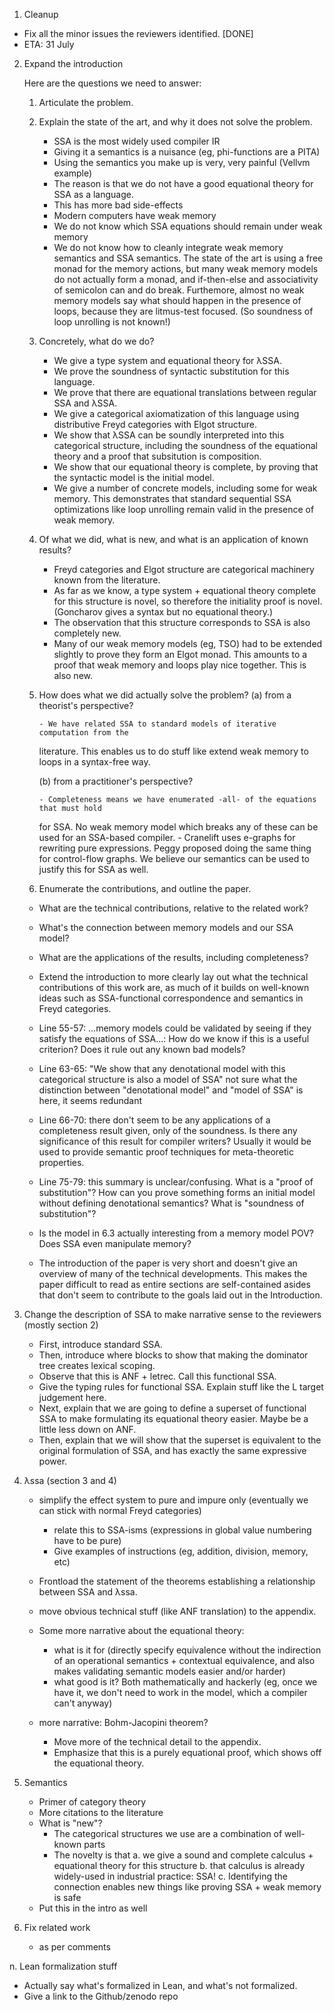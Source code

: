 1. Cleanup 

  * Fix all the minor issues the reviewers identified. [DONE]
  * ETA: 31 July 

2. Expand the introduction

   Here are the questions we need to answer:

   1. Articulate the problem. 
   2. Explain the state of the art, and why it does not solve the problem. 
      - SSA is the most widely used compiler IR
      - Giving it a semantics is a nuisance (eg, phi-functions are a PITA)	
      - Using the semantics you make up is very, very painful (Vellvm example) 
      - The reason is that we do not have a good equational theory for SSA as a language.
      - This has more bad side-effects
      - Modern computers have weak memory
      - We do not know which SSA equations should remain under weak memory 
      - We do not know how to cleanly integrate weak memory semantics and SSA semantics. 
      	The state of the art is using a free monad for the memory actions, but many weak memory
	models do not actually form a monad, and if-then-else and associativity of semicolon
	can and do break. Furthemore, almost no weak memory models say what should happen in the 
	presence of loops, because they are litmus-test focused. (So soundness of loop unrolling 
	is not known!)

   3. Concretely, what do we do?

      - We give a type system and equational theory for λSSA. 
      - We prove the soundness of syntactic substitution for this language. 
      - We prove that there are equational translations between regular SSA and λSSA. 
      - We give a categorical axiomatization of this language using distributive Freyd categories
      	with Elgot structure. 
      - We show that λSSA can be soundly interpreted into this categorical structure, including
      	the soundness of the equational theory and a proof that subsitution is composition. 
      - We show that our equational theory is complete, by proving that the syntactic model 
      	is the initial model. 
      - We give a number of concrete models, including some for weak memory. This demonstrates 
      	that standard sequential SSA optimizations like loop unrolling remain valid in the 
	presence of weak memory. 

   4. Of what we did, what is new, and what is an application of known results?

      - Freyd categories and Elgot structure are categorical machinery known from the literature. 
      - As far as we know, a type system + equational theory complete for this structure 
      	is novel, so therefore the initiality proof is novel. (Goncharov gives a syntax but
	no equational theory.) 
      - The observation that this structure corresponds to SSA is also completely new. 
      - Many of our weak memory models (eg, TSO) had to be extended slightly to prove they 
      	form an Elgot monad. This amounts to a proof that weak memory and loops play nice 
	together. This is also new. 

   5. How does what we did actually solve the problem? 
      (a) from a theorist's perspective?

      	  - We have related SSA to standard models of iterative computation from the 
	    literature. This enables us to do stuff like extend weak memory to loops 
	    in a syntax-free way. 

      (b) from a practitioner's perspective? 

          - Completeness means we have enumerated -all- of the equations that must hold 
	    for SSA. No weak memory model which breaks any of these can be used 
	    for an SSA-based compiler. 
          - Cranelift uses e-graphs for rewriting pure expressions. Peggy proposed doing
	    the same thing for control-flow graphs. We believe our semantics can be used to 
	    justify this for SSA as well. 


   6. Enumerate the contributions, and outline the paper. 


   - What are the technical contributions, relative to the related work?
   - What's the connection between memory models and our SSA model?
   - What are the applications of the results, including completeness?







   - Extend the introduction to more clearly lay out what the technical
     contributions of this work are, as much of it builds on well-known
     ideas such as SSA-functional correspondence and semantics in Freyd
     categories.

   - Line 55-57: ...memory models could be validated by seeing if they
     satisfy the equations of SSA...: How do we know if this is a useful
     criterion? Does it rule out any known bad models?

   - Line 63-65: "We show that any denotational model with this categorical
     structure is also a model of SSA" not sure what the distinction
     between "denotational model" and "model of SSA" is here, it seems
     redundant

   - Line 66-70: there don't seem to be any applications of a completeness
     result given, only of the soundness. Is there any significance of this
     result for compiler writers?  Usually it would be used to provide
     semantic proof techniques for meta-theoretic properties.

   - Line 75-79: this summary is unclear/confusing. What is a "proof of
     substitution"? How can you prove something forms an initial model
     without defining denotational semantics? What is "soundness of
     substitution"?

   - Is the model in 6.3 actually interesting from a memory model POV? Does
     SSA even manipulate memory?

   - The introduction of the paper is very short and doesn't give an
     overview of many of the technical developments. This makes the paper
     difficult to read as entire sections are self-contained asides that
     don't seem to contribute to the goals laid out in the Introduction.



3. Change the description of SSA to make narrative sense to the reviewers (mostly section 2)

   - First, introduce standard SSA. 
   - Then, introduce where blocks to show that making the dominator tree creates
     lexical scoping. 
   - Observe that this is ANF + letrec. Call this functional SSA. 
   - Give the typing rules for functional SSA. 
     Explain stuff like the L target judgement here. 
   - Next, explain that we are going to define a superset of functional SSA to
     make formulating its equational theory easier. Maybe be a little less down on ANF. 
   - Then, explain that we will show that the superset is equivalent to the 
     original formulation of SSA, and has exactly the same expressive power.

4. λssa (section 3 and 4) 

   - simplify the effect system to pure and impure only (eventually we can stick with normal Freyd categories)

     * relate this to SSA-isms (expressions in global value numbering have to be pure)
     * Give examples of instructions (eg, addition, division, memory, etc)

   - Frontload the statement of the theorems establishing a relationship between SSA and λssa. 

   - move obvious technical stuff (like ANF translation) to the appendix. 

   - Some more narrative about the equational theory: 
     * what is it for (directly specify equivalence without the indirection of an 
       operational semantics + contextual equivalence, and also makes validating semantic models easier and/or harder)
     * what good is it? Both mathematically and hackerly (eg, once we have it, we don't need to work in the model, which
       a compiler can't anyway)

   - more narrative: Bohm-Jacopini theorem? 
     * Move more of the technical detail to the appendix. 
     * Emphasize that this is a purely equational proof, which shows off the equational theory. 

5. Semantics 
   - Primer of category theory 
   - More citations to the literature
   - What is "new"? 
     * The categorical structures we use are a combination of well-known parts 
     * The novelty is that 
       a. we give a sound and complete calculus + equational theory for this structure
       b. that calculus is already widely-used in industrial practice: SSA!
       c. Identifying the connection enables new things like proving SSA + weak memory is safe 
   - Put this in the intro as well 

6. Fix related work 

   - as per comments 

n. Lean formalization stuff
   - Actually say what's formalized in Lean, and what's not formalized. 
   - Give a link to the Github/zenodo repo 

